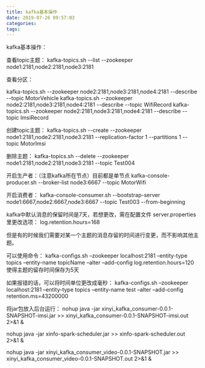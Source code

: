```yaml
---
title: kafka基本操作
date: 2019-07-26 09:57:03
categories:
tags:
---
```

kafka基本操作：

查看topic主题：
kafka-topics.sh --list --zookeeper node1:2181,node2:2181,node3:2181

查看分区：

kafka-topics.sh --zookeeper node2:2181,node3:2181,node4:2181  --describe --topic  MotorVehicle
kafka-topics.sh --zookeeper node2:2181,node3:2181,node4:2181  --describe --topic  WifiRecord
kafka-topics.sh --zookeeper node2:2181,node3:2181,node4:2181  --describe --topic  ImsiRecord

创建topic主题：
kafka-topics.sh --create --zookeeper node1:2181,node2:2181,node3:2181 --replication-factor 1 --partitions 1 --topic MotorImsi

删除主题：
kafka-topics.sh --delete --zookeeper node1:2181,node2:2181,node3:2181 --topic Test004

开启生产者：（注意kafka所在节点）目前都是单节点
kafka-console-producer.sh --broker-list node3:6667 --topic MotorWifi

开启消费者：
kafka-console-consumer.sh --bootstrap-server node1:6667,node2:6667,node3:6667 --topic Test003 --from-beginning


kafka中默认消息的保留时间是7天，若想更改，需在配置文件
server.properties里更改选项：
log.retention.hours=168

但是有的时候我们需要对某一个主题的消息存留的时间进行变更，而不影响其他主题。

可以使用命令：
kafka-configs.sh –zookeeper localhost:2181 –entity-type topics –entity-name topicName –alter –add-config log.retention.hours=120
使得主题的留存时间保存为5天

如果报错的话，可以将时间单位更改成毫秒：
kafka-configs.sh –zookeeper localhost:2181 –entity-type topics –entity-name test –alter –add-config retention.ms=43200000



将jar包放入后台运行：
nohup java -jar  xinyi_kafka_consumer-0.0.1-SNAPSHOT-imsi.jar >> xinyi_kafka_consumer-0.0.1-SNAPSHOT-imsi.out 2>&1 &

nohup java -jar  xinfo-spark-scheduler.jar  >> xinfo-spark-scheduler.out 2>&1 &

nohup java -jar  xinyi_kafka_consumer_video-0.0.1-SNAPSHOT.jar >> xinyi_kafka_consumer_video-0.0.1-SNAPSHOT.out 2>&1 &